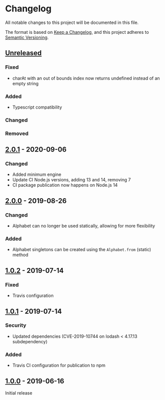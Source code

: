 # Changelog

All notable changes to this project will be documented in this file.

The format is based on [Keep a Changelog](https://keepachangelog.com/en/1.0.0/),
and this project adheres to [Semantic Versioning](https://semver.org/spec/v2.0.0.html).

## [Unreleased]

### Fixed

- charAt with an out of bounds index now returns undefined instead of an empty string

### Added

- Typescript compatibility

### Changed
### Removed

## [2.0.1] - 2020-09-06

### Changed

- Added minimum engine
- Update CI Node.js versions, adding 13 and 14, removing 7
- CI package publication now happens on Node.js 14

## [2.0.0] - 2019-08-26

### Changed

- Alphabet can no longer be used statically, allowing for more flexibility

### Added

- Alphabet singletons can be created using the `Alphabet.from` (static) method

## [1.0.2] - 2019-07-14

### Fixed

- Travis configuration

## [1.0.1] - 2019-07-14

### Security

- Updated dependencies (CVE-2019-10744 on lodash < 4.17.13 subdependency)

### Added

- Travis CI configuration for publication to npm

## [1.0.0] - 2019-06-16

Initial release

[unreleased]: https://github.com/olivierlacan/keep-a-changelog/compare/v2.0.1...HEAD
[2.0.1]: https://github.com/konfirm/node-alphabet/compare/v2.0.0...v2.0.1
[2.0.0]: https://github.com/konfirm/node-alphabet/compare/v1.0.2...v2.0.0
[1.0.2]: https://github.com/konfirm/node-alphabet/compare/v1.0.1...v1.0.2
[1.0.1]: https://github.com/konfirm/node-alphabet/compare/v1.0.0...v1.0.1
[1.0.0]: https://github.com/konfirm/node-alphabet/releases/tag/v1.0.0
